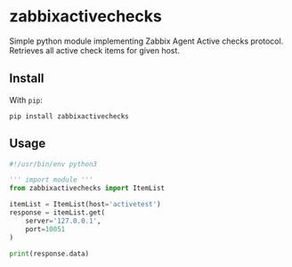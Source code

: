 # zabbixactivechecks

Simple python module implementing Zabbix Agent Active checks protocol.  
Retrieves all active check items for given host.

## Install

With `pip`:

    pip install zabbixactivechecks


## Usage

```python
#!/usr/bin/env python3

''' import module '''
from zabbixactivechecks import ItemList

itemList = ItemList(host='activetest')
response = itemList.get(
    server='127.0.0.1',
    port=10051
)

print(response.data)
```
